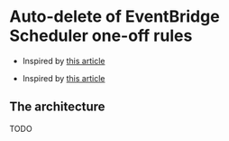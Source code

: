 # Auto-delete of EventBridge Scheduler one-off rules

- Inspired by [this article](https://medium.com/@pubudusj/manage-eventbridge-schedules-using-step-functions-16c47d1f8428)

- Inspired by [this article](https://theburningmonk.com/2023/02/the-biggest-problem-with-eventbridge-scheduler-and-how-to-fix-it/)

## The architecture

TODO
